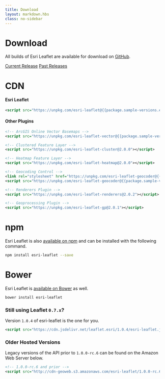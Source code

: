 ```yaml
---
title: Download
layout: markdown.hbs
class: no-sidebar
---
```


# Download

All builds of Esri Leaflet are available for download on [GitHub](https://github.com/Esri/esri-leaflet/releases/).

<a href="https://github.com/Esri/esri-leaflet/releases/tag/v{{package.version}}" class="btn">Current Release</a>
<a href="https://github.com/Esri/esri-leaflet/releases/" class="btn">Past Releases</a>

# CDN

#### Esri Leaflet

```xml
<script src="https://unpkg.com/esri-leaflet@{{package.sample-versions.esri-leaflet}}"></script>
```

#### Other Plugins

```xml
<!-- ArcGIS Online Vector Basemaps -->
<script src="https://unpkg.com/esri-leaflet-vector@{{package.sample-versions.esri-leaflet-vector}}"></script>

<!-- Clustered Feature Layer -->
<script src="https://unpkg.com/esri-leaflet-cluster@2.0.0"></script>

<!-- Heatmap Feature Layer -->
<script src="https://unpkg.com/esri-leaflet-heatmap@2.0.0"></script>

<!-- Geocoding Control -->
<link rel="stylesheet" href="https://unpkg.com/esri-leaflet-geocoder@{{package.sample-versions.esri-leaflet-geocoder}}/dist/esri-leaflet-geocoder.css">
<script src="https://unpkg.com/esri-leaflet-geocoder@{{package.sample-versions.esri-leaflet-geocoder}}"></script>

<!-- Renderers Plugin -->
<script src="https://unpkg.com/esri-leaflet-renderers@2.0.2"></script>

<!-- Geoprocessing Plugin -->
<script src="https://unpkg.com/esri-leaflet-gp@2.0.1"></script>
```
# npm

Esri Leaflet is also [available on npm](https://www.npmjs.org/package/esri-leaflet) and can be installed with the following command.

```bash
npm install esri-leaflet --save
```

# Bower

Esri Leaflet is [available on Bower](http://bower.io/search/?q=esri-leaflet) as well.

```bash
bower install esri-leaflet
```

### Still using Leaflet `0.7.x`?

Version `1.0.4` of esri-leaflet is the one for you.
```xml
<script src="https://cdn.jsdelivr.net/leaflet.esri/1.0.4/esri-leaflet.js"></script>
```

### Older Hosted Versions
Legacy versions of the API prior to `1.0.0-rc.6` can be found on the Amazon Web Server below.
```xml
<!-- 1.0.0-rc.6 and prior -->
<script src="http://cdn-geoweb.s3.amazonaws.com/esri-leaflet/1.0.0-rc.6/esri-leaflet.js"></script>
```
